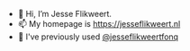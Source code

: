- 👋 Hi, I’m Jesse Flikweert.
- 📫 My homepage is https://jesseflikweert.nl
- 🪪 I've previously used [@jesseflikweertfonq](https://github.com/jesseflikweertfonq)
